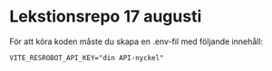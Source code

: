 # Lekstionsrepo 17 augusti

För att köra koden måste du skapa en .env-fil med följande innehåll:

	VITE_RESROBOT_API_KEY="din API-nyckel"

